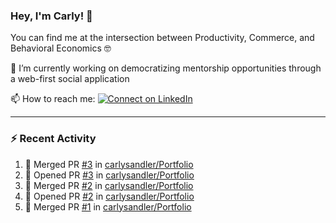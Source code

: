 ### Hey, I'm Carly! 👋

You can find me at the intersection between Productivity, Commerce, and Behavioral Economics 🤓

🔭 I’m currently working on democratizing mentorship opportunities through a web-first social application

📫 How to reach me:
[![Connect on LinkedIn](https://img.shields.io/badge/--linkedin?label=LinkedIn&logo=LinkedIn&style=social)](https://www.linkedin.com/in/carlysandler)

---
### :zap: Recent Activity

<!--START_SECTION:activity-->
1. 🎉 Merged PR [#3](https://github.com/carlysandler/Portfolio/pull/3) in [carlysandler/Portfolio](https://github.com/carlysandler/Portfolio)
2. 💪 Opened PR [#3](https://github.com/carlysandler/Portfolio/pull/3) in [carlysandler/Portfolio](https://github.com/carlysandler/Portfolio)
3. 🎉 Merged PR [#2](https://github.com/carlysandler/Portfolio/pull/2) in [carlysandler/Portfolio](https://github.com/carlysandler/Portfolio)
4. 💪 Opened PR [#2](https://github.com/carlysandler/Portfolio/pull/2) in [carlysandler/Portfolio](https://github.com/carlysandler/Portfolio)
5. 🎉 Merged PR [#1](https://github.com/carlysandler/Portfolio/pull/1) in [carlysandler/Portfolio](https://github.com/carlysandler/Portfolio)
<!--END_SECTION:activity-->

